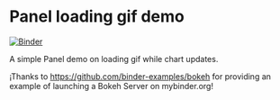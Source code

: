 # Panel loading gif demo

[![Binder](https://mybinder.org/badge_logo.svg)](https://mybinder.org/v2/gh/julioasotodv/panel-loading-gif-demo/master?urlpath=/proxy/5006/main)

A simple Panel demo on loading gif while chart updates.

¡Thanks to https://github.com/binder-examples/bokeh for providing an example of launching a Bokeh Server on mybinder.org!

